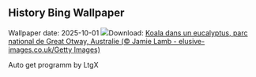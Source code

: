 ## History Bing Wallpaper
Wallpaper date: 2025-10-01
![](https://www.bing.com/th?id=OHR.EucalyptusKoala_FR-CA6615119470_UHD.jpg&w=1000)Download: [Koala dans un eucalyptus, parc national de Great Otway, Australie (© Jamie Lamb - elusive-images.co.uk/Getty Images)](https://www.bing.com/th?id=OHR.EucalyptusKoala_FR-CA6615119470_UHD.jpg)

Auto get programm by LtgX
